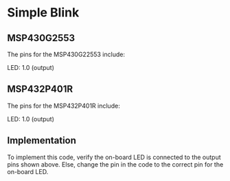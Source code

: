 # Simple Blink


## MSP430G2553
The pins for the MSP430G22553 include:

LED: 1.0 (output)

## MSP432P401R
The pins for the MSP432P401R include:

LED: 1.0 (output)

## Implementation
To implement this code, verify the on-board LED is connected to the output pins shown above. Else, change the pin in the code to the correct pin for the on-board LED.
